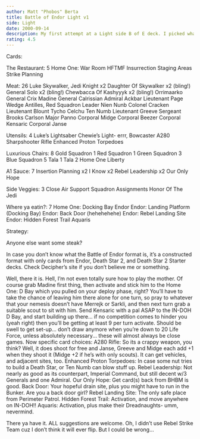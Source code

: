 ```yaml
---
author: Matt "Phobos" Berta
title: Battle of Endor Light v1
side: Light
date: 2000-09-14
description: My first attempt at a Light side B of E deck. I picked what I think are the 60 best cards, so it’s pretty much just a pile.
rating: 4.5
---
```

Cards: 

The Restaurant: 5
Home One: War Room
HFTMF
Insurrection
Staging Areas
Strike Planning

Meat: 26
Luke Skywalker, Jedi Knight x2
Daughter Of Skywalker x2 (bling!)
General Solo x2 (bling!)
Chewbacca Of Kashyyyk x2 (bling!)
Orrimaarko
General Crix Madine
General Calrissian
Admiral Ackbar
Lieutenant Page
Wedge Antilles, Red Squadron Leader
Nien Nunb
Colonel Cracken
Lieutenant Blount
Tycho Celchu
Ten Numb
Lieutenant Greeve
Sergeant Brooks Carlson
Major Panno
Corporal Midge
Corporal Beezer
Corporal Kensaric
Corporal Janse

Utensils: 4
Luke’s Lightsaber
Chewie’s Light- errr, Bowcaster
A280 Sharpshooter Rifle
Enhanced Proton Torpedoes

Luxurious Chairs: 8
Gold Squadron 1
Red Squadron 1
Green Squadron 3
Blue Squadron 5
Tala 1
Tala 2
Home One
Liberty

A1 Sauce: 7
Insertion Planning x2
I Know x2
Rebel Leadership x2
Our Only Hope

Side Veggies: 3
Close Air Support
Squadron Assignments
Honor Of The Jedi

Where ya eatin?: 7
Home One: Docking Bay
Endor
Endor: Landing Platform (Docking Bay)
Endor: Back Door (hehehehehe)
Endor: Rebel Landing Site
Endor: Hidden Forest Trail
Aquaris 

Strategy: 

Anyone else want some steak?

In case you don’t know what the Battle of Endor format is, it’s a constructed format with only cards from Endor, Death Star 2, and Death Star 2 Starter decks. Check Decipher’s site if you don’t believe me or something.

Well, there it is. Hell, I’m not even totally sure how to play the mother. Of course grab Madine first thing, then activate and stick him to the Home One: D Bay which you pulled on your deploy phase, right? You’ll have to take the chance of leaving him there alone for one turn, so pray to whatever that your nemesis doesn’t have Merrejk or Sarkli, and then next turn grab a suitable scout to sit with him. Send Kensaric with a pal ASAP to the IN-DOH D Bay, and start building up there... if no competition comes to hinder you (yeah right) then you’ll be getting at least 9 per turn activate. Should be swell to get set-up... don’t draw anymore when you’re down to 20 Life Force, unless absolutely necessary... these will almost always be close games. Now specific card choices:
A280 Rifle: So its a crappy weapon, you think? Well, it does shoot for free and Janse, Greeve and Midge each add +1 when they shoot it (Midge +2 if he’s with only scouts). It can get vehicles, and adjacent sites, too.
Enhanced Proton Torpedoes: In case some nut tries to build a Death Star, or Ten Numb can blow stuff up.
Rebel Leadership: Not nearly as good as its counterpart, Imperial Command, but still decent w/3 Generals and one Admiral.
Our Only Hope: Get card(s) back from BHBM is good.
Back Door: Your hopeful drain site, plus you might have to run in the Bunker. Are you a back door girl?
Rebel Landing Site: The only safe place from Perimeter Patrol.
Hidden Forest Trail: Activation, and move anywhere on IN-DOH!!
Aquaris: Activation, plus make their Dreadnaughts- umm, nevermind.

There ya have it. ALL suggestions are welcome. Oh, I didn’t use Rebel Strike Team cuz I don’t think it will ever flip. But I could be wrong...    